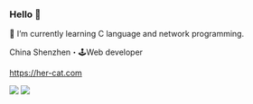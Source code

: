 ### Hello 👋

🌱 I’m currently learning C language and network programming.

China Shenzhen・🕹Web developer

https://her-cat.com

<p align="left">
  <img src="https://github-readme-stats.vercel.app/api?username=her-cat&hide_title=true&show_icons=true" />
  <img src="https://github-readme-stats.vercel.app/api/top-langs/?username=her-cat">
</p>
